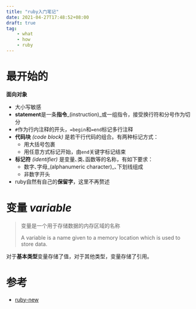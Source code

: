 ```yaml
---
title: "ruby入门笔记"
date: 2021-04-27T17:48:52+08:00
draft: true
tag:
    - what
    - how
    - ruby
---
```


# 最开始的

**面向对象**


- 大小写敏感
- **statement**是一条**指令**_(instruction)_或一组指令，接受换行符和分号作为切分
- `#`作为行内注释的开头，`=begin`和`=end`标记多行注释
- **代码块** _(code block)_ 是若干行代码的组合。有两种标记方式：
    - 用大括号包裹
    - 用任意方式标记开始，由`end`关键字标记结束
- **标记符** _(identifier)_ 是变量､类､函数等的名称，有如下要求：
    - 数字､字母_(alphanumeric character)_､下划线组成
    - 非数字开头 
- ruby自然有自己的**保留字**，这里不再赘述

# 变量 _variable_

> 变量是一个用于存储数据的内存区域的名称
>
> A variable is a name given to a memory location which is used to store data. 

对于**基本类型**变量存储了值，对于其他类型，变量存储了引用。


# 参考

- [ruby-new](http:/saito.im/slide/ruby-new.html)

